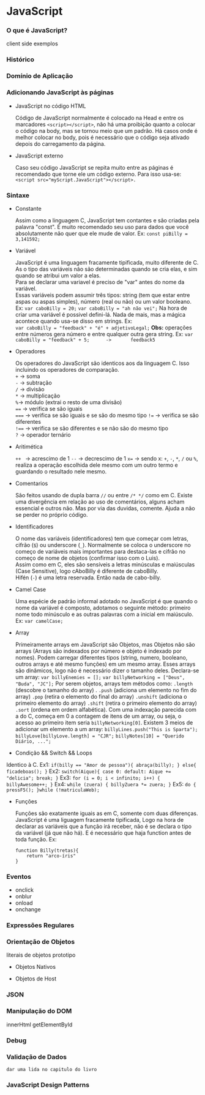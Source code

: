 # JavaScript

### O que é JavaScript?

client side
exemplos

### Histórico

### Domínio de Aplicação

### Adicionando JavaScript às páginas

+ JavaScript no código HTML  

	Código de JavaScript normalmente é colocado na Head e entre os marcadores `<script></script>`, não há uma proibição quanto a colocar o código na body, mas se tornou meio que um padrão. Há casos onde é melhor colocar no body, pois é necessário que o código seja ativado depois do carregamento da página.  

+ JavaScript externo  

	Caso seu código JavaScript se repita muito entre as páginas é recomendado que torne ele um código externo. Para isso usa-se:
	`<script src="myScript.JavaScript"></script>. ` 

### Sintaxe

+ Constante

	Assim como a linguagem C, JavaScript tem contantes e são criadas pela palavra "const". É muito recomendado seu uso para dados que você absolutamente não quer que ele mude de valor.  Ex:
`const piBilly = 3,141592;`

+ Variável

	JavaScript é uma linguagem fracamente tipificada, muito diferente de C. As o tipo das variáveis não são determinadas quando se cria elas, e sim quando se atribui um valor a elas.  
	Para se declarar uma variavel é preciso de "var" antes do nome da variável.  
	Essas variáveis podem assumir três tipos: string (tem que estar entre aspas ou aspas simples), número (real ou não) ou um valor booleano. Ex:
	`var caboBilly = 20;`
	`var caboBilly = "ah não vei";`
	Na hora de criar uma variável é possivel defini-lá. Nada de mais, mas a mágica acontece quando usa-se disso em strings. Ex:  
    `var caboBilly = "feedback" + "é" + adjetivoLegal;`
	**Obs:** operações entre números gera número e entre qualquer outra gera string. Ex: 
	`var caboBilly = "feedback" + 5;      ->       feedback5`


+ Operadores

	Os operadores do JavaScript são identicos aos da linguagem C. Isso incluindo os operadores de comparação.    
	`+`	-> soma  
	`-`	-> subtração  
	`/`	-> divisão  
	`*`	-> multiplicação  
	`%`-> módulo (extrai o resto de uma divisão)  
	`==`	-> verifica se são iguais  
	`===`	-> verifica se são iguais  e se são do mesmo tipo
	`!=`	-> verifica se são diferentes  
	`!==`	-> verifica se são diferentes e se não são do mesmo tipo  
	`?`	-> operador ternário

+ Aritimética

	`++	` ->	acrescimo de 1
	`--`	->	decrescimo de 1
	`x=`	-> sendo x: `+`, `-`, `*`, `/` ou `%`, realiza a operação escolhida dele mesmo com um outro termo e guardando o resultado nele mesmo.


+ Comentarios
	
	São feitos usando de dupla barra `//` ou entre `/* */` como em C. Existe uma divergência em relação ao uso de comentários, alguns acham essencial e outros não. Mas por via das duvidas, comente. Ajuda a não se perder no próprio código. 

+ Identificadores
	
	O nome das variáveis (identificadores) tem que começar com letras, cifrão (`$`) ou underscore (`_`). Normalmente se coloca o underscore no começo de variáveis mais importantes para destaca-las e cifrão no começo de nome de objetos (confirmar isso com o Luis).  
	Assim como em C, eles são sensíveis a letras minúsculas e maiúsculas (Case Sensitive), logo cAboBilly é diferente de caboBilly.  
	Hifén (`-`) é uma letra reservada. Então nada de cabo-billy.

+ Camel Case

	Uma espécie de padrão informal adotado no JavaScript é que quando o nome da variável é composto, adotamos o seguinte método: primeiro nome todo minúsculo e as outras palavras com a inicial em maiúsculo. Ex:
	`var camelCase;`

+ Array

	Primeiramente arrays em JavaScript são Objetos, mas Objetos não são arrays (Arrays são indexados por número e objeto é indexado por nomes). Podem carregar diferentes tipos (string, numero, booleano, outros arrays e até mesmo funções) em um mesmo array. Esses arrays são dinâmicos, logo não é necessário dizer o tamanho deles. Declara-se um array:
`var billyEnemies = [];`
`var billyNetworking = ["Deus", "Buda", "JC"];`
Por serem objetos, arrays tem métodos como:
`.length` (descobre o tamanho do array) .
`.push` (adiciona um elemento no fim do array) 
`.pop` (retira o elemento do final do array) 
`.unshift` (adiciona o primeiro elemento do array)
`.shift` (retira o primeiro elemento do array)
`.sort` (ordena em ordem alfabética).
Com uma indexação parecida com a do C, começa em 0 a contagem de itens de um array, ou seja, o acesso ao primeiro item seria `billyNetworking[0]`.
Existem 3 meios de adicionar um elemento a um array:
`billyLines.push("This is Sparta"); `
`billyLove[billyLove.length] = "CJR";`
`billyNotes[10] = "Querido Diário, ...";`
	
+ Condição && Switch && Loops

Identico à C. 
Ex1: 
`if(billy == "Amor de pessoa"){
	abraça(billy);
}
else{
	ficadeboas();
}`
Ex2:
`switch(Aique){
	case 0:
	default:
		Aique += "delicia";
		break;
}`
Ex3:
`for (i = 0; i < infinito; i++) {
    billyAwesome++;
}`
Ex4:
`while (zuera) {
	billyZuera *= zuera;
}`
Ex5:
`do {
    pressF5();
}while (!matriculaWeb);`

+ Funções

	Funções são exatamente iguais as em C, somente com duas diferenças. JavaScript é uma liguagem fracamente tipificada, Logo na hora de declarar as variáveis que a função irá receber, não é se declara o tipo da variável (já que não há). E é necessário que haja function antes de toda função.  Ex:
	```
	function Billy(tretas){  
		return "arco-íris"  
	} 	   
	```

### Eventos

+ onclick
+ onblur
+ onload
+ onchange

### Expressões Regulares

### Orientação de Objetos

literais de objetos
prototipo

+ Objetos Nativos

+ Objetos de Host

### JSON

### Manipulação do DOM

innerHtml
getElementById

### Debug

### Validação de Dados

	dar uma lida no capitulo do livro 

### JavaScript Design Patterns
